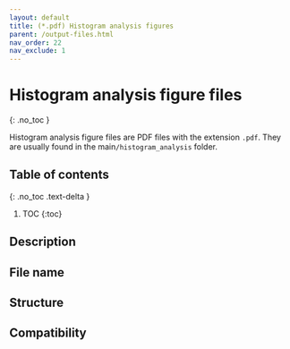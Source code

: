 ```yaml
---
layout: default
title: (*.pdf) Histogram analysis figures
parent: /output-files.html
nav_order: 22
nav_exclude: 1
---
```



# Histogram analysis figure files
{: .no_toc }

Histogram analysis figure files are PDF files with the extension `.pdf`. They are usually found in the main`/histogram_analysis` folder.

## Table of contents
{: .no_toc .text-delta }

1. TOC
{:toc}

## Description

## File name

## Structure

## Compatibility
